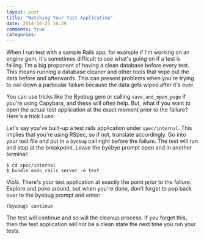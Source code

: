 ```yaml
---
layout: post
title: "Watching Your Test Application"
date: 2014-10-25 16:29
comments: true
categories: 
---
```


When I run test with a sample Rails app, for example if I'm working on an engine gem, it's sometimes difficult to see
what's going on if a test is failing.  I'm a big proponent of having a clean database before every test. This means
running a database cleaner and other tools that wipe out the data before and afterwards. This can present problems
when you're trying to nail down a particular failure because the data gets wiped after it's over.

You can use tricks like the Byebug gem or calling `save_and_open_page` if you're using Capybara, and these will often help. But,
what if you want to open the actual test application at the exact moment prior to the failure? Here's a trick I use:

Let's say you've built-up a test rails application under `spec/internal`.  This implies that you're using RSpec,
so if not, translate accordingly. Go into your test file and put in a `byebug` call right before the failure.
The test will run and stop at the breakpoint.  Leave the byebye prompt open and in another terminal:

    $ cd spec/internal
    $ bundle exec rails server -e test

Violà.  There's your test application at exactly the point prior to the failure.  Explore and poke around, but when
you're done, don't forget to pop back over to the byebug prompt and enter:

    (byebug) continue

The test will continue and so will the cleanup process.  If you forget this, then the test application will not be a clean
state the next time you run your tests.
